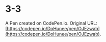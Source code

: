 # 3-3

A Pen created on CodePen.io. Original URL: [https://codepen.io/DoHunee/pen/OJEzwab](https://codepen.io/DoHunee/pen/OJEzwab).

